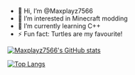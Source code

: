 - 👋 Hi, I’m @Maxplayz7566
- 👀 I’m interested in Minecraft modding
- 🌱 I’m currently learning C++
- ⚡ Fun fact: Turtles are my favourite!

[![Maxplayz7566's GitHub stats](https://github-readme-stats.vercel.app/api?username=maxplayz7566)](https://github.com/Maxplayz7566)

[![Top Langs](https://github-readme-stats.vercel.app/api/top-langs/?username=maxplayz7566&layout=donut)](https://github.com/Maxplayz7566)
<!---
Maxplayz7566/Maxplayz7566 is a ✨ special ✨ repository because its `README.md` (this file) appears on your GitHub profile.
You can click the Preview link to take a look at your changes.
--->
